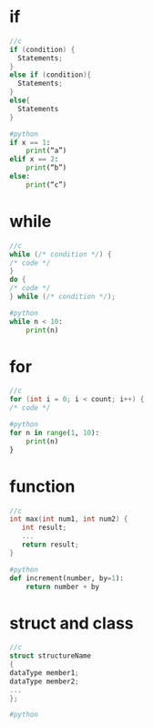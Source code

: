# if
```c
//c                      
if (condition) {               
  Statements;                  
}                            
else if (condition){        
  Statements;
}
else{
  Statements
}
```
```python
#python
if x == 1:  
    print(“a”)
elif x == 2:  
    print(“b”)
else:   
    print(“c”)
```
# while
```c
//c                      
while (/* condition */) {
/* code */
}
do {
/* code */
} while (/* condition */);
```
```python
#python
while n < 10: 
    print(n)
```
# for
```c
//c                      
for (int i = 0; i < count; i++) {
/* code */
```
```python
#python
for n in range(1, 10): 
    print(n)
}
```
# function
```c
//c                      
int max(int num1, int num2) {
   int result;
   ...
   return result; 
}
```
```python
#python
def increment(number, by=1):   
    return number + by
```
# struct and class
```c
//c                      
struct structureName 
{
dataType member1;
dataType member2;
...
};
```
```python
#python

```
